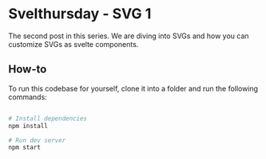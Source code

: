 # Svelthursday - SVG 1

The second post in this series. We are diving into SVGs and how you can customize SVGs as svelte components.

## How-to

To run this codebase for yourself, clone it into a folder and run the following commands:

```bash

# Install dependencies
npm install

# Run dev server
npm start
```
